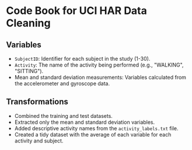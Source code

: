 # Code Book for UCI HAR Data Cleaning

## Variables
- `SubjectID`: Identifier for each subject in the study (1-30).
- `Activity`: The name of the activity being performed (e.g., "WALKING", "SITTING").
- Mean and standard deviation measurements: Variables calculated from the accelerometer and gyroscope data.

## Transformations
- Combined the training and test datasets.
- Extracted only the mean and standard deviation variables.
- Added descriptive activity names from the `activity_labels.txt` file.
- Created a tidy dataset with the average of each variable for each activity and subject.
